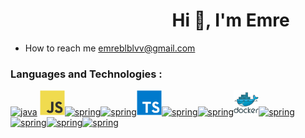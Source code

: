 # &nbsp;     &nbsp;&nbsp;&nbsp;&nbsp;&nbsp;&nbsp;&nbsp;&nbsp;&nbsp;&nbsp;&nbsp;&nbsp;&nbsp;&nbsp;&nbsp;&nbsp;&nbsp;&nbsp;&nbsp;&nbsp;&nbsp;&nbsp;&nbsp;&nbsp;&nbsp;&nbsp;&nbsp;&nbsp;&nbsp;&nbsp;&nbsp;&nbsp;&nbsp;&nbsp;&nbsp;&nbsp;&nbsp;Hi 👋, I'm Emre 
- How to reach me  [emreblblvv@gmail.com](emreblblvv@gmail.com) 
 
	
### Languages and Technologies :
																																																																
[<img src='https://icon-library.com/images/icon-java/icon-java-6.jpg' alt='java' height='40'>](https://www.java.com/tr/)          [<img src='https://raw.githubusercontent.com/devicons/devicon/master/icons/javascript/javascript-original.svg' alt='javascript' height='40'>](https://www.javascript.com/)[<img src='https://seeklogo.com/images/C/c-sharp-c-logo-02F17714BA-seeklogo.com.png' alt='spring' height='40'>](https://docs.microsoft.com/en-us/dotnet/csharp/)[<img src='https://res.cloudinary.com/startup-grind/image/upload/c_fill,dpr_2.0,f_auto,g_center,h_1080,q_100,w_1080/v1/gcs/platform-data-goog/events/1_dwa1SCG85BAzQttURVUvrA_0dTV3Sz.png' alt='spring' height='40'>](https://spring.io/)[<img src='https://raw.githubusercontent.com/devicons/devicon/master/icons/typescript/typescript-original.svg' alt='spring' height='40'>](https://www.typescriptlang.org/)[<img src='https://cdn3.iconfinder.com/data/icons/logos-and-brands-adobe/512/267_Python-512.png' alt='spring' height='40'>](https://www.python.org/)[<img src='https://cdn.freebiesupply.com/logos/thumbs/2x/kotlin-1-logo.png' alt='spring' height='40'>](https://kotlinlang.org/)[<img src='https://raw.githubusercontent.com/devicons/devicon/master/icons/docker/docker-original-wordmark.svg' alt='spring' height='40'>](https://www.docker.com/)[<img src='https://www.triaxiomsecurity.com/wp-content/uploads/2018/08/2000px-AWS_Simple_Icons_AWS_Cloud.svg.png' alt='spring' height='50'>](https://aws.amazon.com/tr/)[<img src='https://seeklogo.com/images/M/mysql-logo-B4943FE6DD-seeklogo.com.png' alt='spring' height='40'>](https://www.mysql.com/)[<img src='https://www.svgrepo.com/show/303229/microsoft-sql-server-logo.svg' alt='spring' height='40'>](https://www.microsoft.com/tr-tr/sql-server/sql-server-2019)[<img src='https://camo.githubusercontent.com/fbfcb9e3dc648adc93bef37c718db16c52f617ad055a26de6dc3c21865c3321d/68747470733a2f2f7777772e766563746f726c6f676f2e7a6f6e652f6c6f676f732f6769742d73636d2f6769742d73636d2d69636f6e2e737667' alt='spring' height='40'>](https://github.com/)
 
 


